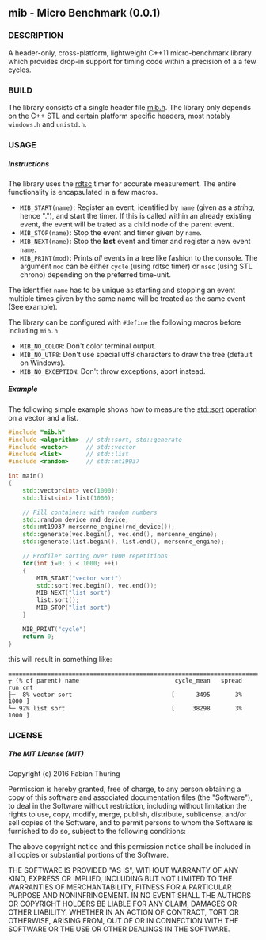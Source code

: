 ## mib - Micro Benchmark (0.0.1)

### DESCRIPTION

A header-only, cross-platform, lightweight C++11 micro-benchmark library which provides drop-in support for timing code within a precision of a a few cycles.

### BUILD

The library consists of a single header file [mib.h](https://github.com/thfabian/mib/blob/master/include/mib.h). The library only depends on the C++ STL and certain platform specific headers, most notably `windows.h` and `unistd.h`.

### USAGE

##### Instructions

The library uses the [rdtsc](https://en.wikipedia.org/wiki/Time_Stamp_Counter) timer for accurate measurement. The entire functionality is encapsulated in a few macros.

* `MIB_START(name)`: Register an event, identified by `name` (given as a *string*, hence "."), and start the timer. If this is called within an already existing event, the event will be trated as a child node of the parent event.
* `MIB_STOP(name)`: Stop the event and timer given by `name`.
* `MIB_NEXT(name)`: Stop the **last** event and timer and register a new event `name`.
* `MIB_PRINT(mod)`: Prints *all* events in a tree like fashion to the console. The argument `mod` can be either `cycle` (using rdtsc timer) or `nsec` (using STL chrono) depending on the preferred time-unit.
 

The identifier `name` has to be unique as starting and stopping an event multiple times given by the same name will be treated as the same event (See example).

The library can be configured with `#define` the following macros before including `mib.h`

* `MIB_NO_COLOR`: Don't color terminal output.
* `MIB_NO_UTF8`: Don't use special utf8 characters to draw the tree (default on Windows).
* `MIB_NO_EXCEPTION`: Don't throw exceptions, abort instead.

##### Example

The following simple example shows how to measure the [std::sort](http://en.cppreference.com/w/cpp/algorithm/random_shuffle) operation on a vector and a list. 

```c++
#include "mib.h"
#include <algorithm>  // std::sort, std::generate
#include <vector>     // std::vector
#include <list>       // std::list
#include <random>     // std::mt19937

int main()
{
    std::vector<int> vec(1000);
    std::list<int> list(1000);

    // Fill containers with random numbers
    std::random_device rnd_device;
    std::mt19937 mersenne_engine(rnd_device());
    std::generate(vec.begin(), vec.end(), mersenne_engine);
    std::generate(list.begin(), list.end(), mersenne_engine);

    // Profiler sorting over 1000 repetitions
    for(int i=0; i < 1000; ++i)
    {
        MIB_START("vector sort")
        std::sort(vec.begin(), vec.end());
        MIB_NEXT("list sort")
        list.sort();
        MIB_STOP("list sort")
    }

    MIB_PRINT("cycle")
    return 0;
}

```

this will result in something like:

```
================================================================================
┬ (% of parent) name                           cycle_mean   spread    run_cnt
├─  8% vector sort                            [      3495       3%       1000 ]
└─ 92% list sort                              [     38298       3%       1000 ]

```

### LICENSE

#####  The MIT License (MIT)
Copyright (c) 2016 Fabian Thuring

Permission is hereby granted, free of charge, to any person obtaining a copy of this software and associated documentation files (the "Software"), to deal in the Software without restriction, including without limitation the rights to use, copy, modify, merge, publish, distribute, sublicense, and/or sell copies of the Software, and to permit persons to whom the Software is furnished to do so, subject to the following conditions:

The above copyright notice and this permission notice shall be included in all copies or substantial portions of the Software.

THE SOFTWARE IS PROVIDED "AS IS", WITHOUT WARRANTY OF ANY KIND, EXPRESS OR IMPLIED, INCLUDING BUT NOT LIMITED TO THE WARRANTIES OF MERCHANTABILITY, FITNESS FOR A PARTICULAR PURPOSE AND NONINFRINGEMENT. IN NO EVENT SHALL THE AUTHORS OR COPYRIGHT HOLDERS BE LIABLE FOR ANY CLAIM, DAMAGES OR OTHER LIABILITY, WHETHER IN AN ACTION OF CONTRACT, TORT OR OTHERWISE, ARISING FROM, OUT OF OR IN CONNECTION WITH THE SOFTWARE OR THE USE OR OTHER DEALINGS IN THE SOFTWARE.